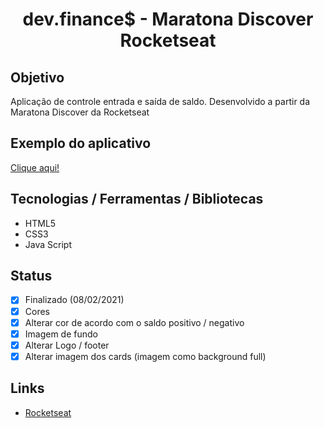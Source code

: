 <h1 align="center">dev.finance$ - Maratona Discover Rocketseat</h1>

## Objetivo
Aplicação de controle entrada e saída de saldo. Desenvolvido a partir da Maratona Discover da Rocketseat

## Exemplo do aplicativo
[Clique aqui!](https://paulo-hst.github.io/maratona-discover/)

## Tecnologias / Ferramentas / Bibliotecas
- HTML5
- CSS3
- Java Script

## Status
- [x] Finalizado (08/02/2021)
- [x] Cores
- [x] Alterar cor de acordo com o saldo positivo / negativo
- [x] Imagem de fundo
- [x] Alterar Logo / footer
- [x] Alterar imagem dos cards (imagem como background full)

## Links
- [Rocketseat](https://app.rocketseat.com.br/)
